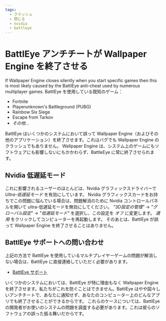 ```yaml
---
tags:
  - クラッシュ
  - 閉じる
  - nvidia
  - battleye
---
```


# BattlEye アンチチートが Wallpaper Engine を終了させる
If Wallpaper Engine closes silently when you start specific games then this is most likely caused by the BattlEye anti-cheat used by numerous multiplayer games. BattlEye を使用している既知のゲーム：

* Fortnite
* Playerunknown's Battleground (PUBG)
* Rainbow Six Siege
* Escape from Tarkov
* *その他…*

BattlEye はいくつかのシステムにおいて誤って Wallpaper Engine（およびその他のアプリケーション）を終了させます。これはバグでも Wallpaper Engine のクラッシュでもありません。 Wallpaper Engine は、システム上のゲームにもソフトウェアにも影響しないにもかかわらず、BattleEye に常に終了させられます。

## Nvidia 低遅延モード
これに影響されるユーザーのほとんどは、Nvidia グラフィックスドライバーで *Ultra-低遅延モード* を有効にしています。 Nvidia グラフィックスカードをお持ちでこの問題に悩んでいる場合は、問題解消のために Nvidia コントロールパネルを開いて ultra-低遅延モードを無効にしてください。 *"3D設定の管理"* -> *"グローバル設定"* -> *"低遅延モード"* を選択し、この設定を *オフ* に変更します。 *適用* をクリックしてコンピューターを再起動します。 そのあとは、BattlEye が誤って Wallpaper Engine を終了させることはありません。

## BattlEye サポートへの問い合わせ
上記の方法で BattlEye を使用しているマルチプレイヤーゲームの問題が解消しない場合は、BattlEye に直接連絡していただく必要があります。

* [BattlEye サポート](https://www.battleye.com/contact/)

いくつかのシステムにおいては、BattlEye が特に理由もなく Wallpaper Engine を終了させます。私たちがこれを防ぐことはできません。BattlEye はやや図々しいアンチチートで、あなたに通知せず、あなたのコンピューター上のどんなアプリでも終了させることができるからです。 これらのケースについては、BattlEye の開発者がお使いのシステムの問題を調査する必要があります。これは彼らのソフトウェアの誤った振る舞いだからです。